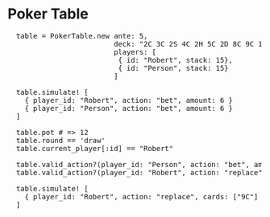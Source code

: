 # Poker Table

<pre>
  table = PokerTable.new ante: 5,
                         deck: "2C 3C 2S 4C 2H 5C 2D 8C 9C 10C 4S 5S 6S 8S",
                         players: [
                          { id: "Robert", stack: 15},
                          { id: "Person", stack: 15}
                         ]

  table.simulate! [
    { player_id: "Robert", action: "bet", amount: 6 }
    { player_id: "Person", action: "bet", amount: 6 }
  ]

  table.pot # => 12
  table.round == 'draw'
  table.current_player[:id] == "Robert"

  table.valid_action?(player_id: "Person", action: "bet", amount: 6) # => false
  table.valid_action?(player_id: "Robert", action: "replace", cards: ["9C"]) # => true

  table.simulate! [
    { player_id: "Robert", action: "replace", cards: ["9C"] }
  ]
</pre>


